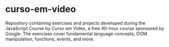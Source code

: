 # curso-em-video
Repository containing exercises and projects developed during the JavaScript Course by Curso em Vídeo, a free 40-hour course sponsored by Google. The exercises cover fundamental language concepts, DOM manipulation, functions, events, and more.
